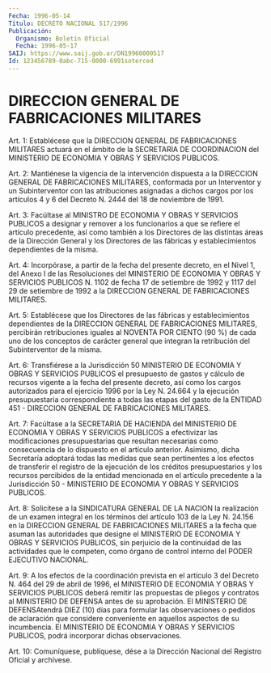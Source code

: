 ```yaml
---
Fecha: 1996-05-14
Título: DECRETO NACIONAL 517/1996
Publicación:
  Organismo: Boletín Oficial
  Fecha: 1996-05-17
SAIJ: https://www.saij.gob.ar/DN19960000517
Id: 123456789-0abc-715-0000-6991soterced
---
```

# DIRECCION GENERAL DE FABRICACIONES MILITARES

<a id="1"></a>
Art. 1: Establécese que la DIRECCION GENERAL DE FABRICACIONES MILITARES actuará en el ámbito de la SECRETARIA DE COORDINACION del MINISTERIO DE ECONOMIA Y OBRAS Y SERVICIOS PUBLICOS.

<a id="2"></a>
Art. 2: Mantiénese  la  vigencia de la intervención dispuesta a la DIRECCION GENERAL DE FABRICACIONES  MILITARES,  conformada  por  un Interventor  y  un  Subinterventor con las atribuciones asignadas a dichos cargos por los  artículos 4 y 6 del Decreto N. 2444 del 18 de noviembre de 1991.

<a id="3"></a>
Art. 3: Facúltase al MINISTRO  DE  ECONOMIA  Y  OBRAS  Y SERVICIOS PUBLICOS  a designar y remover a los funcionarios a que se  refiere el artículo  precedente,  así  como también a los Directores de las distintas áreas de la Dirección  General  y  los  Directores de las fábricas y establecimientos dependientes de la misma.

<a id="4"></a>
Art. 4: Incorpórase, a partir de la fecha del presente decreto, en el  Nivel  1,  del  Anexo  I de las Resoluciones del MINISTERIO  DE ECONOMIA  Y OBRAS Y SERVICIOS  PUBLICOS  N. 1102  de  fecha  17  de setiembre de 1992 y 1117 del 29 de setiembre de 1992 a la DIRECCION GENERAL DE FABRICACIONES MILITARES.

<a id="5"></a>
Art.  5:  Establécese  que  los  Directores  de  las  fábricas  y establecimientos dependientes de la DIRECCION GENERAL DE FABRICACIONES    MILITARES,  percibirán  retribuciones  iguales  al NOVENTA POR CIENTO  (90 %) de cada uno de los conceptos de carácter general que integran  la retribución del Subinterventor de la misma.

<a id="6"></a>
Art. 6: Transfiérese a la Jurisdicción 50 MINISTERIO DE ECONOMIA Y OBRAS Y SERVICIOS PUBLICOS  el  presupuesto  de gastos y cálculo de recursos  vigente  a la fecha del presente decreto,  así  como  los cargos autorizados para  el ejercicio 1996 por la Ley N. 24.664 y la ejecución presupuestaria correspondiente  a  todas  las  etapas del gasto  de  la  ENTIDAD  451  -  DIRECCION  GENERAL DE FABRICACIONES MILITARES.

<a id="7"></a>
Art. 7: Facúltase a la SECRETARIA DE HACIENDA  del  MINISTERIO  DE ECONOMIA Y OBRAS Y SERVICIOS PUBLICOS a efectivizar las modificaciones    presupuestarias   que  resultan  necesarias  como consecuencia  de  lo dispuesto en el artículo  anterior.  Asimismo, dicha Secretaría adoptará  todas las medidas que sean pertinentes a los  efectos de transferir el  registro  de  la  ejecución  de  los créditos  presupuestarios  y  los recursos percibidos de la entidad mencionada  en  el  artículo precedente  a  la  Jurisdicción  50  - MINISTERIO DE ECONOMIA Y OBRAS Y SERVICIOS PUBLICOS.

<a id="8"></a>
Art. 8: Solicítese a  la  SINDICATURA  GENERAL  DE  LA  NACION  la realización  de un examen integral en los términos del artículo 103 de  la  Ley N. 24.156  en  la  DIRECCION  GENERAL  DE  FABRICACIONES MILITARES  a  la  fecha  que  asuman las autoridades que designe el MINISTERIO DE ECONOMIA Y OBRAS  Y SERVICIOS PUBLICOS, sin perjuicio de la continuidad de las actividades  que  le competen, como órgano de control interno del PODER EJECUTIVO NACIONAL.

<a id="9"></a>
Art. 9: A los efectos de la coordinación prevista en el artículo 3 del  Decreto  N. 464  del  29  de abril de 1996, el  MINISTERIO  DE ECONOMIA Y OBRAS Y SERVICIOS PUBLICOS deberá remitir las propuestas de  pliegos  y  contratos al MINISTERIO  DE  DEFENSA  antes  de  su aprobación. El MINISTERIO  DE  DEFENSAtendrá  DIEZ  (10)  días para formular  las  observaciones  o pedidos de aclaración que considere conveniente en aquellos aspectos  de  su incumbencia. El MINISTERIO DE ECONOMIA Y OBRAS Y SERVICIOS PUBLICOS,  podrá  incorporar dichas observaciones.

<a id="10"></a>
Art. 10: Comuníquese, publíquese, dése a la Dirección  Nacional del Registro  Oficial y archívese.
